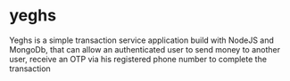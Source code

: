 # yeghs
Yeghs is a simple transaction service application build with NodeJS and MongoDb, that can allow an authenticated user to send money to another user, receive an OTP via his registered phone number to complete the transaction 
